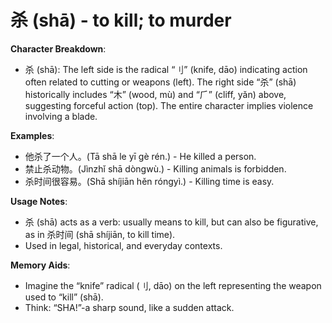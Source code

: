 # **杀 (shā) - to kill; to murder**

**Character Breakdown**:  
- 杀 (shā): The left side is the radical “⺉” (knife, dāo) indicating action often related to cutting or weapons (left). The right side “杀” (shā) historically includes “木” (wood, mù) and “⺁” (cliff, yǎn) above, suggesting forceful action (top). The entire character implies violence involving a blade.

**Examples**:  
- 他杀了一个人。(Tā shā le yī gè rén.) - He killed a person.  
- 禁止杀动物。(Jìnzhǐ shā dòngwù.) - Killing animals is forbidden.  
- 杀时间很容易。(Shā shíjiān hěn róngyì.) - Killing time is easy.

**Usage Notes**:  
- 杀 (shā) acts as a verb: usually means to kill, but can also be figurative, as in 杀时间 (shā shíjiān, to kill time).  
- Used in legal, historical, and everyday contexts.

**Memory Aids**:  
- Imagine the “knife” radical (⺉, dāo) on the left representing the weapon used to “kill” (shā).  
- Think: “SHA!”-a sharp sound, like a sudden attack.